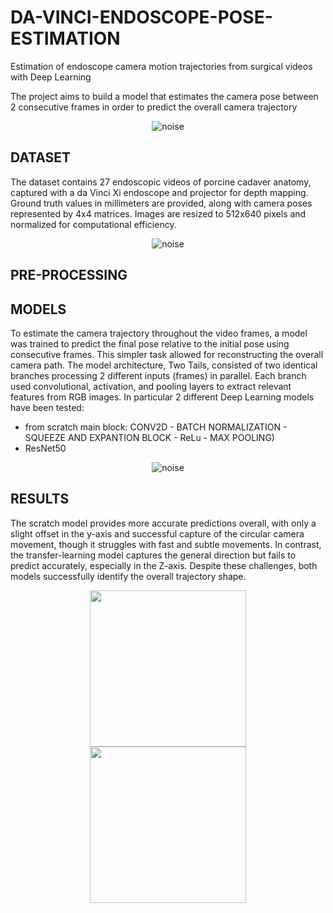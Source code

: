 # DA-VINCI-ENDOSCOPE-POSE-ESTIMATION
Estimation of endoscope camera motion trajectories from surgical videos with Deep Learning

The project aims to build a model that estimates the camera pose between 2 consecutive frames in order to predict the overall camera trajectory

<p align="center">
  <img alt="noise" scale="0.5" src="https://github.com/AndreaNaclerio/DA-VINCI-ENDOSCOPE-POSE-ESTIMATION/assets/107640468/fc8a57ae-eae8-4046-bf5b-58d2e8ec8f14">
</p>

## DATASET
The dataset contains 27 endoscopic videos of porcine cadaver anatomy, captured with a da Vinci Xi endoscope and projector for depth mapping. Ground truth values in millimeters are provided, along with camera poses represented by 4x4 matrices. Images are resized to 512x640 pixels and normalized for computational efficiency.

<p align="center">
  <img alt="noise" src="https://github.com/AndreaNaclerio/DA-VINCI-ENDOSCOPE-POSE-ESTIMATION/assets/107640468/ae024879-beef-498a-abd5-53b85d646594">
</p>

## PRE-PROCESSING

## MODELS
To estimate the camera trajectory throughout the video frames, a model was trained to predict the final pose relative to the initial pose using consecutive frames. This simpler task allowed for reconstructing the overall camera path. The model architecture, Two Tails, consisted of two identical branches processing 2 different inputs (frames) in parallel. Each branch used convolutional, activation, and pooling layers to extract relevant features from RGB images.
In particular 2 different Deep Learning models have been tested:
- from scratch main block: CONV2D - BATCH NORMALIZATION - SQUEEZE AND EXPANTION BLOCK - ReLu - MAX POOLING)
- ResNet50
<p align="center">
  <img alt="noise" src="https://github.com/AndreaNaclerio/DA-VINCI-ENDOSCOPE-POSE-ESTIMATION/assets/107640468/5091f122-c0bf-473c-ab80-e1a1e618200a">
</p>


## RESULTS
The scratch model provides more accurate predictions overall, with only a slight offset in the y-axis and successful capture of the circular camera movement, though it struggles with fast and subtle movements. In contrast, the transfer-learning model captures the general direction but fails to predict accurately, especially in the Z-axis. Despite these challenges, both models successfully identify the overall trajectory shape.

<p float="left" align="center">
  <img src="https://github.com/AndreaNaclerio/DA-VINCI-ENDOSCOPE-POSE-ESTIMATION/assets/107640468/2cc3c44c-0fcd-48fe-9fdd-16cf62a0c3cf)" hspace="30"  width="250" heigth="250"/ >
  <img src="https://github.com/AndreaNaclerio/DA-VINCI-ENDOSCOPE-POSE-ESTIMATION/assets/107640468/4c401482-b4fc-498f-bead-4de8edbd0a5b" hspace="30"  width="250" heigth="250"/> 
</p>
